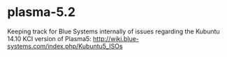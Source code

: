 plasma-5.2
==========

Keeping track for Blue Systems internally of issues regarding the Kubuntu 14.10 KCI version of Plasma5:
http://wiki.blue-systems.com/index.php/Kubuntu5_ISOs

